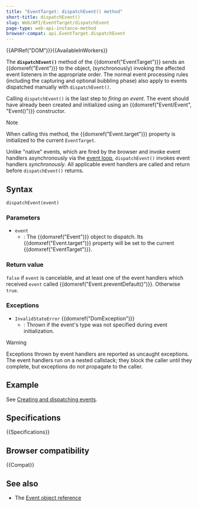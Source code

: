 ```yaml
---
title: "EventTarget: dispatchEvent() method"
short-title: dispatchEvent()
slug: Web/API/EventTarget/dispatchEvent
page-type: web-api-instance-method
browser-compat: api.EventTarget.dispatchEvent
---
```


{{APIRef("DOM")}}{{AvailableInWorkers}}

The **`dispatchEvent()`** method of the {{domxref("EventTarget")}} sends an {{domxref("Event")}} to the object, (synchronously) invoking the affected
event listeners in the appropriate order. The normal event processing
rules (including the capturing and optional bubbling phase) also apply to events
dispatched manually with `dispatchEvent()`.

Calling `dispatchEvent()` is the last step to _firing an event_. The event
should have already been created and initialized using an {{domxref("Event/Event", "Event()")}} constructor.

> [!NOTE]
> When calling this method, the {{domxref("Event.target")}} property is initialized to the current `EventTarget`.

Unlike "native" events, which are fired by the browser and invoke event handlers
asynchronously via the [event loop](/en-US/docs/Web/JavaScript/Reference/Execution_model),
`dispatchEvent()` invokes event handlers _synchronously_. All applicable event
handlers are called and return before `dispatchEvent()` returns.

## Syntax

```js-nolint
dispatchEvent(event)
```

### Parameters

- `event`
  - : The {{domxref("Event")}} object to dispatch. Its {{domxref("Event.target")}} property will be set to the current {{domxref("EventTarget")}}.

### Return value

`false` if `event` is cancelable, and at least one of the event handlers which received `event` called {{domxref("Event.preventDefault()")}}. Otherwise `true`.

### Exceptions

- `InvalidStateError` {{domxref("DomException")}}
  - : Thrown if the event's type was not specified during event initialization.

> [!WARNING]
> Exceptions thrown by event handlers are reported as uncaught exceptions. The event
> handlers run on a nested callstack; they block the caller until they complete, but
> exceptions do not propagate to the caller.

## Example

See [Creating and dispatching events](/en-US/docs/Web/API/Document_Object_Model/Events#creating_and_dispatching_events).

## Specifications

{{Specifications}}

## Browser compatibility

{{Compat}}

## See also

- The [Event object reference](/en-US/docs/Web/API/Event)
